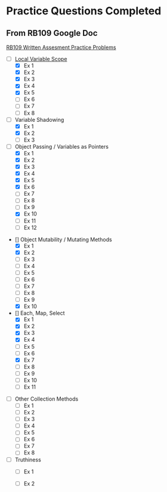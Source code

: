 # Practice Questions Completed

## From RB109 Google Doc

[RB109 Written Assesment Practice Problems](https://docs.google.com/document/d/16XteFXEm3lFbcavrXDZs45rNEc1iBxSYC8e4pLhT0Rw/edit#)

- [ ] [Local Variable Scope](./questions_109.md#local-variable-scope)
  - [x] Ex 1
  - [x] Ex 2
  - [x] Ex 3
  - [x] Ex 4
  - [x] Ex 5
  - [ ] Ex 6
  - [ ] Ex 7
  - [ ] Ex 8
- [ ] Variable Shadowing
  - [x] Ex 1
  - [x] Ex 2
  - [ ] Ex 3
- [ ] Object Passing / Variables as Pointers
  - [x] Ex 1
  - [x] Ex 2
  - [x] Ex 3
  - [x] Ex 4
  - [x] Ex 5
  - [x] Ex 6
  - [ ] Ex 7
  - [ ] Ex 8
  - [ ] Ex 9
  - [x] Ex 10
  - [ ] Ex 11
  - [ ] Ex 12
- [] Object Mutability / Mutating Methods
  - [x] Ex 1
  - [x] Ex 2
  - [ ] Ex 3
  - [ ] Ex 4
  - [ ] Ex 5
  - [ ] Ex 6
  - [ ] Ex 7
  - [ ] Ex 8
  - [ ] Ex 9
  - [x] Ex 10
- [] Each, Map, Select
  - [x] Ex 1
  - [x] Ex 2
  - [x] Ex 3
  - [x] Ex 4
  - [ ] Ex 5
  - [ ] Ex 6
  - [x] Ex 7
  - [ ] Ex 8
  - [ ] Ex 9
  - [ ] Ex 10
  - [ ] Ex 11
- [ ] Other Collection Methods
  - [ ] Ex 1
  - [ ] Ex 2
  - [ ] Ex 3
  - [ ] Ex 4
  - [ ] Ex 5
  - [ ] Ex 6
  - [ ] Ex 7
  - [ ] Ex 8
- [ ] Truthiness
  - [ ] Ex 1
  - [ ] Ex 2
  